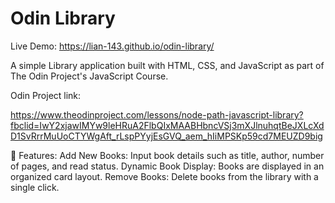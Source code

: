 # Odin Library
Live Demo: https://lian-143.github.io/odin-library/ 

A simple Library application built with HTML, CSS, and JavaScript as part of The Odin Project's JavaScript Course.


Odin Project link: 

https://www.theodinproject.com/lessons/node-path-javascript-library?fbclid=IwY2xjawIMYw9leHRuA2FlbQIxMAABHbncVSj3mXJlnuhqtBeJXLcXdD1SvRrrMuUoCTYWgAft_rLspPYyjEsGVQ_aem_hIiMPSKp59cd7MEUZD9big

🚀 Features:
Add New Books: Input book details such as title, author, number of pages, and read status.
Dynamic Book Display: Books are displayed in an organized card layout.
Remove Books: Delete books from the library with a single click.
